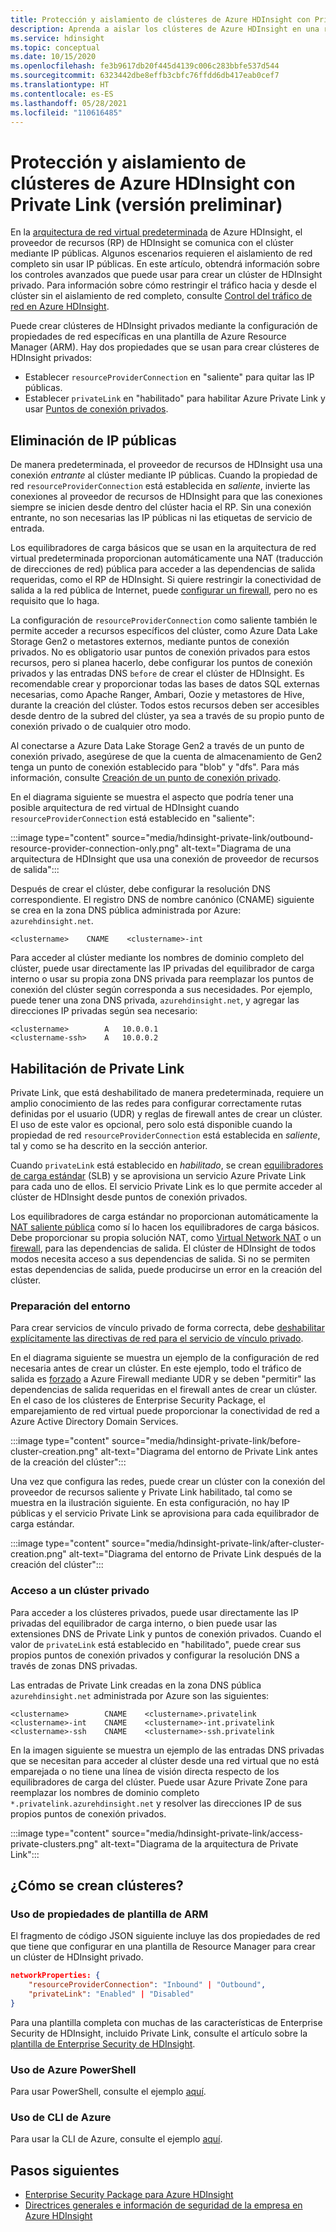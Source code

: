 ```yaml
---
title: Protección y aislamiento de clústeres de Azure HDInsight con Private Link (versión preliminar)
description: Aprenda a aislar los clústeres de Azure HDInsight en una red virtual mediante Azure Private Link.
ms.service: hdinsight
ms.topic: conceptual
ms.date: 10/15/2020
ms.openlocfilehash: fe3b9617db20f445d4139c006c283bbfe537d544
ms.sourcegitcommit: 6323442dbe8effb3cbfc76ffdd6db417eab0cef7
ms.translationtype: HT
ms.contentlocale: es-ES
ms.lasthandoff: 05/28/2021
ms.locfileid: "110616485"
---
```

# <a name="secure-and-isolate-azure-hdinsight-clusters-with-private-link-preview"></a>Protección y aislamiento de clústeres de Azure HDInsight con Private Link (versión preliminar)

En la [arquitectura de red virtual predeterminada](./hdinsight-virtual-network-architecture.md) de Azure HDInsight, el proveedor de recursos (RP) de HDInsight se comunica con el clúster mediante IP públicas. Algunos escenarios requieren el aislamiento de red completo sin usar IP públicas. En este artículo, obtendrá información sobre los controles avanzados que puede usar para crear un clúster de HDInsight privado. Para información sobre cómo restringir el tráfico hacia y desde el clúster sin el aislamiento de red completo, consulte [Control del tráfico de red en Azure HDInsight](./control-network-traffic.md).

Puede crear clústeres de HDInsight privados mediante la configuración de propiedades de red específicas en una plantilla de Azure Resource Manager (ARM). Hay dos propiedades que se usan para crear clústeres de HDInsight privados:

* Establecer `resourceProviderConnection` en "saliente" para quitar las IP públicas.
* Establecer `privateLink` en "habilitado" para habilitar Azure Private Link y usar [Puntos de conexión privados](../private-link/private-endpoint-overview.md).

## <a name="remove-public-ip-addresses"></a>Eliminación de IP públicas

De manera predeterminada, el proveedor de recursos de HDInsight usa una conexión *entrante* al clúster mediante IP públicas. Cuando la propiedad de red `resourceProviderConnection` está establecida en *saliente*, invierte las conexiones al proveedor de recursos de HDInsight para que las conexiones siempre se inicien desde dentro del clúster hacia el RP. Sin una conexión entrante, no son necesarias las IP públicas ni las etiquetas de servicio de entrada.

Los equilibradores de carga básicos que se usan en la arquitectura de red virtual predeterminada proporcionan automáticamente una NAT (traducción de direcciones de red) pública para acceder a las dependencias de salida requeridas, como el RP de HDInsight. Si quiere restringir la conectividad de salida a la red pública de Internet, puede [configurar un firewall](./hdinsight-restrict-outbound-traffic.md), pero no es requisito que lo haga.

La configuración de `resourceProviderConnection` como saliente también le permite acceder a recursos específicos del clúster, como Azure Data Lake Storage Gen2 o metastores externos, mediante puntos de conexión privados. No es obligatorio usar puntos de conexión privados para estos recursos, pero si planea hacerlo, debe configurar los puntos de conexión privados y las entradas DNS `before` de crear el clúster de HDInsight. Es recomendable crear y proporcionar todas las bases de datos SQL externas necesarias, como Apache Ranger, Ambari, Oozie y metastores de Hive, durante la creación del clúster. Todos estos recursos deben ser accesibles desde dentro de la subred del clúster, ya sea a través de su propio punto de conexión privado o de cualquier otro modo.

Al conectarse a Azure Data Lake Storage Gen2 a través de un punto de conexión privado, asegúrese de que la cuenta de almacenamiento de Gen2 tenga un punto de conexión establecido para "blob" y "dfs". Para más información, consulte [Creación de un punto de conexión privado](../storage/common/storage-private-endpoints.md).

En el diagrama siguiente se muestra el aspecto que podría tener una posible arquitectura de red virtual de HDInsight cuando `resourceProviderConnection` está establecido en "saliente":

:::image type="content" source="media/hdinsight-private-link/outbound-resource-provider-connection-only.png" alt-text="Diagrama de una arquitectura de HDInsight que usa una conexión de proveedor de recursos de salida":::

Después de crear el clúster, debe configurar la resolución DNS correspondiente. El registro DNS de nombre canónico (CNAME) siguiente se crea en la zona DNS pública administrada por Azure: `azurehdinsight.net`.

```dns
<clustername>    CNAME    <clustername>-int
```

Para acceder al clúster mediante los nombres de dominio completo del clúster, puede usar directamente las IP privadas del equilibrador de carga interno o usar su propia zona DNS privada para reemplazar los puntos de conexión del clúster según corresponda a sus necesidades. Por ejemplo, puede tener una zona DNS privada, `azurehdinsight.net`, y agregar las direcciones IP privadas según sea necesario:

```dns
<clustername>        A   10.0.0.1
<clustername-ssh>    A   10.0.0.2
```

## <a name="enable-private-link"></a>Habilitación de Private Link

Private Link, que está deshabilitado de manera predeterminada, requiere un amplio conocimiento de las redes para configurar correctamente rutas definidas por el usuario (UDR) y reglas de firewall antes de crear un clúster. El uso de este valor es opcional, pero solo está disponible cuando la propiedad de red `resourceProviderConnection` está establecida en *saliente*, tal y como se ha descrito en la sección anterior.

Cuando `privateLink` está establecido en *habilitado*, se crean [equilibradores de carga estándar](../load-balancer/load-balancer-overview.md) (SLB) y se aprovisiona un servicio Azure Private Link para cada uno de ellos. El servicio Private Link es lo que permite acceder al clúster de HDInsight desde puntos de conexión privados.

Los equilibradores de carga estándar no proporcionan automáticamente la [NAT saliente pública](../load-balancer/load-balancer-outbound-connections.md) como sí lo hacen los equilibradores de carga básicos. Debe proporcionar su propia solución NAT, como [Virtual Network NAT](../virtual-network/nat-overview.md) o un [firewall](./hdinsight-restrict-outbound-traffic.md), para las dependencias de salida. El clúster de HDInsight de todos modos necesita acceso a sus dependencias de salida. Si no se permiten estas dependencias de salida, puede producirse un error en la creación del clúster.

### <a name="prepare-your-environment"></a>Preparación del entorno

Para crear servicios de vínculo privado de forma correcta, debe [deshabilitar explícitamente las directivas de red para el servicio de vínculo privado](../private-link/disable-private-link-service-network-policy.md).

En el diagrama siguiente se muestra un ejemplo de la configuración de red necesaria antes de crear un clúster. En este ejemplo, todo el tráfico de salida es [forzado](../firewall/forced-tunneling.md) a Azure Firewall mediante UDR y se deben "permitir" las dependencias de salida requeridas en el firewall antes de crear un clúster. En el caso de los clústeres de Enterprise Security Package, el emparejamiento de red virtual puede proporcionar la conectividad de red a Azure Active Directory Domain Services.

:::image type="content" source="media/hdinsight-private-link/before-cluster-creation.png" alt-text="Diagrama del entorno de Private Link antes de la creación del clúster":::

Una vez que configura las redes, puede crear un clúster con la conexión del proveedor de recursos saliente y Private Link habilitado, tal como se muestra en la ilustración siguiente. En esta configuración, no hay IP públicas y el servicio Private Link se aprovisiona para cada equilibrador de carga estándar.

:::image type="content" source="media/hdinsight-private-link/after-cluster-creation.png" alt-text="Diagrama del entorno de Private Link después de la creación del clúster":::

### <a name="access-a-private-cluster"></a>Acceso a un clúster privado

Para acceder a los clústeres privados, puede usar directamente las IP privadas del equilibrador de carga interno, o bien puede usar las extensiones DNS de Private Link y puntos de conexión privados. Cuando el valor de `privateLink` está establecido en "habilitado", puede crear sus propios puntos de conexión privados y configurar la resolución DNS a través de zonas DNS privadas.

Las entradas de Private Link creadas en la zona DNS pública `azurehdinsight.net` administrada por Azure son las siguientes:

```dns
<clustername>        CNAME    <clustername>.privatelink
<clustername>-int    CNAME    <clustername>-int.privatelink
<clustername>-ssh    CNAME    <clustername>-ssh.privatelink
```

En la imagen siguiente se muestra un ejemplo de las entradas DNS privadas que se necesitan para acceder al clúster desde una red virtual que no está emparejada o no tiene una línea de visión directa respecto de los equilibradores de carga del clúster. Puede usar Azure Private Zone para reemplazar los nombres de dominio completo `*.privatelink.azurehdinsight.net` y resolver las direcciones IP de sus propios puntos de conexión privados.

:::image type="content" source="media/hdinsight-private-link/access-private-clusters.png" alt-text="Diagrama de la arquitectura de Private Link":::

## <a name="how-to-create-clusters"></a>¿Cómo se crean clústeres?
### <a name="use-arm-template-properties"></a>Uso de propiedades de plantilla de ARM

El fragmento de código JSON siguiente incluye las dos propiedades de red que tiene que configurar en una plantilla de Resource Manager para crear un clúster de HDInsight privado.

```json
networkProperties: {
    "resourceProviderConnection": "Inbound" | "Outbound",
    "privateLink": "Enabled" | "Disabled"
}
```

Para una plantilla completa con muchas de las características de Enterprise Security de HDInsight, incluido Private Link, consulte el artículo sobre la [plantilla de Enterprise Security de HDInsight](https://github.com/Azure-Samples/hdinsight-enterprise-security/tree/main/ESP-HIB-PL-Template).

### <a name="use-azure-powershell"></a>Uso de Azure PowerShell

Para usar PowerShell, consulte el ejemplo [aquí](/powershell/module/az.hdinsight/new-azhdinsightcluster#example-4--create-an-azure-hdinsight-cluster-with-relay-outbound-and-private-link-feature).

### <a name="use-azure-cli"></a>Uso de CLI de Azure
Para usar la CLI de Azure, consulte el ejemplo [aquí](/cli/azure/hdinsight#az_hdinsight_create-examples).

## <a name="next-steps"></a>Pasos siguientes

* [Enterprise Security Package para Azure HDInsight](enterprise-security-package.md)
* [Directrices generales e información de seguridad de la empresa en Azure HDInsight](./domain-joined/general-guidelines.md)
